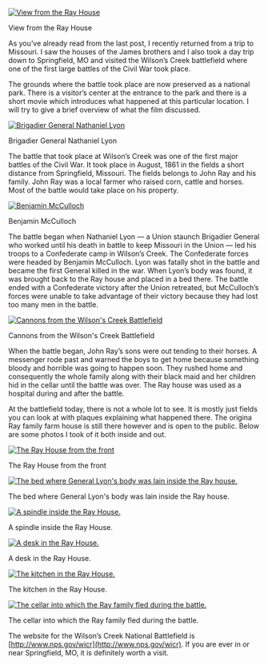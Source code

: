 [![View from the Ray House](View-fr-Ray-house.jpg "View from Ray house")](https://www.historyrhymes.info/2009/07/24/wilsons-creek-battlefield/view-fr-ray-house/)

View from the Ray House

As you’ve already read from the last post, I recently returned from a trip to Missouri. I saw the houses of the James brothers and I also took a day trip down to Springfield, MO and visited the Wilson’s Creek battlefield where one of the first large battles of the Civil War took place.

The grounds where the battle took place are now preserved as a national park. There is a visitor’s center at the entrance to the park and there is a short movie which introduces what happened at this particular location. I will try to give a brief overview of what the film discussed.

[![Brigadier General Nathaniel Lyon](P1151NLyon.jpg "Brigadier General Nathaniel Lyon")](https://www.historyrhymes.info/2009/07/24/wilsons-creek-battlefield/p1151nlyon/)

Brigadier General Nathaniel Lyon

The battle that took place at Wilson’s Creek was one of the first major battles of the Civil War. It took place in August, 1861 in the fields a short distance from Springfield, Missouri. The fields belongs to John Ray and his family. John Ray was a local farmer who raised corn, cattle and horses. Most of the battle would take place on his property.

[![Benjamin McCulloch](P194BMcCulloch_1.jpg "Benjamin McCulloch")](https://www.historyrhymes.info/2009/07/24/wilsons-creek-battlefield/p194bmcculloch_1/)

Benjamin McCulloch

The battle began when Nathaniel Lyon — a Union staunch Brigadier General who worked until his death in battle to keep Missouri in the Union — led his troops to a Confederate camp in Wilson’s Creek. The Confederate forces were headed by Benjamin McCulloch. Lyon was fatally shot in the battle and became the first General killed in the war. When Lyon’s body was found, it was brought back to the Ray house and placed in a bed there. The battle ended with a Confederate victory after the Union retreated, but McCulloch’s forces were unable to take advantage of their victory because they had lost too many men in the battle.

[![Cannons from the Wilson's Creek Battlefield](480619064PWZJEQ_ph.jpg "Cannons from the Wilson's Creek Battlefield")](https://www.historyrhymes.info/2009/07/24/wilsons-creek-battlefield/480619064pwzjeq_ph/)

Cannons from the Wilson's Creek Battlefield

When the battle began, John Ray’s sons were out tending to their horses. A messenger rode past and warned the boys to get home because something bloody and horrible was going to happen soon. They rushed home and consequently the whole family along with their black maid and her children hid in the cellar until the battle was over. The Ray house was used as a hospital during and after the battle.

At the battlefield today, there is not a whole lot to see. It is mostly just fields you can look at with plaques explaining what happened there. The origina Ray family farm house is still there however and is open to the public. Below are some photos I took of it both inside and out.

[![The Ray House from the front](Ray-House-Outside.jpg "Ray House Outside")](https://www.historyrhymes.info/2009/07/24/wilsons-creek-battlefield/ray-house-outside/)

The Ray House from the front

[![The bed where General Lyon's body was lain inside the Ray house.](Ray-House-Bed.jpg "Ray House Bed")](https://www.historyrhymes.info/2009/07/24/wilsons-creek-battlefield/ray-house-bed/)

The bed where General Lyon's body was lain inside the Ray house.

[![A spindle inside the Ray House.](Ray-House-Spindle.jpg "Ray House Spindle")](https://www.historyrhymes.info/2009/07/24/wilsons-creek-battlefield/ray-house-spindle/)

A spindle inside the Ray House.

[![A desk in the Ray House.](Ray-House-Desk.jpg "Ray House Desk")](https://www.historyrhymes.info/2009/07/24/wilsons-creek-battlefield/ray-house-desk/)

A desk in the Ray House.

[![The kitchen in the Ray House.](Ray-House-Kitchen.jpg "Ray House Kitchen")](https://www.historyrhymes.info/2009/07/24/wilsons-creek-battlefield/ray-house-kitchen/)

The kitchen in the Ray House.

[![The cellar into which the Ray family fled during the battle.](Ray-House-Cellar.jpg "Ray House Cellar")](https://www.historyrhymes.info/2009/07/24/wilsons-creek-battlefield/ray-house-cellar/)

The cellar into which the Ray family fled during the battle.

The website for the Wilson’s Creek National Battlefield is [http://www.nps.gov/wicr](http://www.nps.gov/wicr). If you are ever in or near Springfield, MO, it is definitely worth a visit.